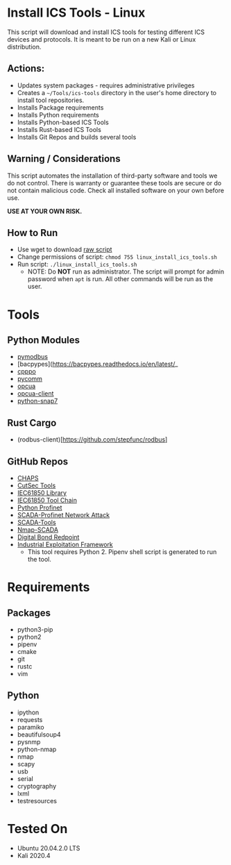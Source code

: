 # Install ICS Tools - Linux
This script will download and install ICS tools for testing different ICS devices and protocols. It is meant to be run on a new Kali or Linux distribution.

## Actions:
* Updates system packages - requires administrative privileges
* Creates a ```~/Tools/ics-tools``` directory in the user's home directory to install tool repositories.
* Installs Package requirements
* Installs Python requirements
* Installs Python-based ICS Tools
* Installs Rust-based ICS Tools
* Installs Git Repos and builds several tools 

## Warning / Considerations
This script automates the installation of third-party software and tools we do not control. There is warranty or guarantee these tools are secure or do not contain malicious code. Check all installed software on your own before use.

**USE AT YOUR OWN RISK.**

## How to Run
* Use wget to download [raw script](https://raw.githubusercontent.com/cutaway-security/cutsec_tools/master/ics/tool_install/linux_install_ics_tools.sh)
* Change permissions of script: ```chmod 755 linux_install_ics_tools.sh```
* Run script: ```./linux_install_ics_tools.sh```
  * NOTE: Do **NOT** run as administrator. The script will prompt for admin password when ```apt``` is run. All other commands will be run as the user.  

# Tools
## Python Modules
* [pymodbus](https://pymodbus.readthedocs.io/en/latest/)
* [bacpypes](https://bacpypes.readthedocs.io/en/latest/_
* [cpppo](https://github.com/pjkundert/cpppo)
* [pycomm](https://github.com/ottowayi/pycomm3)
* [opcua](https://github.com/FreeOpcUa/python-opcua)
* [opcua-client](https://github.com/FreeOpcUa/opcua-client-gui)
* [python-snap7](https://pypi.org/project/python-snap7/)
  
## Rust Cargo
* (rodbus-client)[https://github.com/stepfunc/rodbus]

## GitHub Repos
* [CHAPS](https://github.com/cutaway-security/chaps.git)
* [CutSec Tools](https://github.com/cutaway-security/cutsec_tools.git)
* [IEC61850 Library](https://github.com/mz-automation/libiec61850.git)
* [IEC61850 Tool Chain](https://github.com/smartgridadsc/IEC61850ToolChain.git)
* [Python Profinet](https://github.com/devkid/profinet.git )
* [SCADA-Profinet Network Attack](https://github.com/Chowdery/SCADA-Profinet_Network-Attack.git)
* [SCADA-Tools](https://github.com/atimorin/scada-tools.git)
* [Nmap-SCADA](https://github.com/jpalanco/nmap-scada.git )
* [Digital Bond Redpoint](https://github.com/digitalbond/Redpoint.git)
* [Industrial Exploitation Framework](https://github.com/dark-lbp/isf.git)
  * This tool requires Python 2. Pipenv shell script is generated to run the tool.

# Requirements
## Packages
* python3-pip
* python2
* pipenv
* cmake
* git
* rustc
* vim
  
## Python
* ipython
* requests
* paramiko
* beautifulsoup4
* pysnmp
* python-nmap
* nmap
* scapy
* usb
* serial
* cryptography
* lxml
* testresources

# Tested On
* Ubuntu 20.04.2.0 LTS
* Kali 2020.4